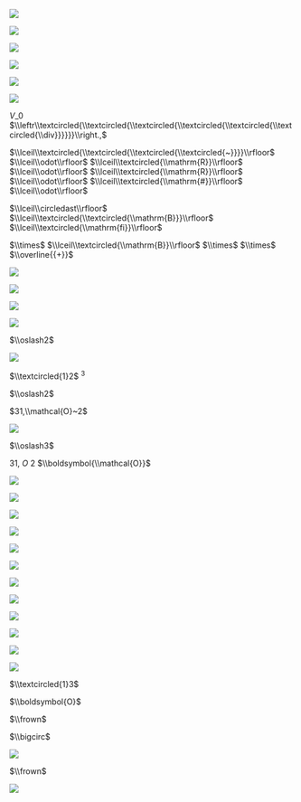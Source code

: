 ![](https://www.nta.go.jp/tmp/f5ff1109-d3cc-4ab7-9062-45c84d4a8765/images/0b71984bae1be16f7ba81783cede4f625d0a98becf1b13dd5ab6d066bf568a01.jpg)

![](https://www.nta.go.jp/tmp/f5ff1109-d3cc-4ab7-9062-45c84d4a8765/images/a5f21e2ed13f3a55ea4f3d5ea44707f37538480b3c5edf4b045911850b08949b.jpg)

![](https://www.nta.go.jp/tmp/f5ff1109-d3cc-4ab7-9062-45c84d4a8765/images/c0287a3dcea24f3d2d1c072bdd52a2cf41c2ea8946f608e287f22d4c5dce3177.jpg)

![](https://www.nta.go.jp/tmp/f5ff1109-d3cc-4ab7-9062-45c84d4a8765/images/ba08f5c43552ffc6e6359e5ef1233feae4bb15c5510a30506f0f5ab955d58883.jpg)

![](https://www.nta.go.jp/tmp/f5ff1109-d3cc-4ab7-9062-45c84d4a8765/images/a669e60055b03a837b243ed0887b14807f8a9f89cc8b981b238ee1769ddff226.jpg)

![](https://www.nta.go.jp/tmp/f5ff1109-d3cc-4ab7-9062-45c84d4a8765/images/8c213c4be3a5d0567ba22f9c23dc1fde790eb79cd2f176f63a24458d6a35851c.jpg)

$V\_{0}$ $\\leftr\\textcircled{\\textcircled{\\textcircled{\\textcircled{\\textcircled{\\textcircled{\\div}}}}}}\\right.,$

$\\lceil\\textcircled{\\textcircled{\\textcircled{\\textcircled{~}}}}\\rfloor$ $\\lceil\\odot\\rfloor$ $\\lceil\\textcircled{\\mathrm{R}}\\rfloor$ $\\lceil\\odot\\rfloor$ $\\lceil\\textcircled{\\mathrm{R}}\\rfloor$ $\\lceil\\odot\\rfloor$ $\\lceil\\textcircled{\\mathrm{#}}\\rfloor$ $\\lceil\\odot\\rfloor$

$\\lceil\\circledast\\rfloor$ $\\lceil\\textcircled{\\textcircled{\\mathrm{B}}}\\rfloor$ $\\lceil\\textcircled{\\mathrm{fi}}\\rfloor$

$\\times$ $\\lceil\\textcircled{\\mathrm{B}}\\rfloor$ $\\times$ $\\times$ $\\overline{{+}}$

![](https://www.nta.go.jp/tmp/f5ff1109-d3cc-4ab7-9062-45c84d4a8765/images/6fee37fb0abb22eeeaf598f2f9c646c2f4bb81a43ceb4c5e8da4941dc1bb3732.jpg)

![](https://www.nta.go.jp/tmp/f5ff1109-d3cc-4ab7-9062-45c84d4a8765/images/c2857fece33bb14dbab7e68a2218c44875eeaf18e1d8ef1b03f084c68ee37825.jpg)

![](https://www.nta.go.jp/tmp/f5ff1109-d3cc-4ab7-9062-45c84d4a8765/images/a715bb91621a65749be838d729918cb183db10184b18e744fe3f6cd9126d8cc1.jpg)

![](https://www.nta.go.jp/tmp/f5ff1109-d3cc-4ab7-9062-45c84d4a8765/images/13e331899240f0848bb4b1216e9c064fd7feb9f8a78416756a54e83cf7731902.jpg)

$\\oslash2$

![](https://www.nta.go.jp/tmp/f5ff1109-d3cc-4ab7-9062-45c84d4a8765/images/77615ee5b5db6047da0680190cad506b64d5e82af602760fdc0a2ce887190cf0.jpg)

$\\textcircled{1}2$ $^3$

$\\oslash2$

$31,\\mathcal{O}~2$

![](https://www.nta.go.jp/tmp/f5ff1109-d3cc-4ab7-9062-45c84d4a8765/images/4c3d0e94523e047dc0d6b755e2726b6e76c254337b38f6db8adc32c2dabdc423.jpg)

$\\oslash3$

$31,\ O~2$ $\\boldsymbol{\\mathcal{O}}$

![](https://www.nta.go.jp/tmp/f5ff1109-d3cc-4ab7-9062-45c84d4a8765/images/8ef6603548bea571054c8e618ee5be644ede717acf23445d598f59bf66b03f2b.jpg)

![](https://www.nta.go.jp/tmp/f5ff1109-d3cc-4ab7-9062-45c84d4a8765/images/027d2c1171170e47656d35ab29d0b43af6e467c33e25f6556709bb7ca0c8cd05.jpg)

![](https://www.nta.go.jp/tmp/f5ff1109-d3cc-4ab7-9062-45c84d4a8765/images/31ba0deb276c623641406fe986034b01b5ea5be22139347e2ebd8f7d1d85b03d.jpg)

![](https://www.nta.go.jp/tmp/f5ff1109-d3cc-4ab7-9062-45c84d4a8765/images/0cb36b41b4d6efc11fa473e47f4d4f1226b8d669ce2aa6fb3e46a11cdf14d5f9.jpg)

![](https://www.nta.go.jp/tmp/f5ff1109-d3cc-4ab7-9062-45c84d4a8765/images/37103241626b124f092247c528089b64108574ae4f40f2613187229d2bc6e919.jpg)

![](https://www.nta.go.jp/tmp/f5ff1109-d3cc-4ab7-9062-45c84d4a8765/images/76e69c46fbcbe22f68cce000041b5dfe723b334a41f3a74a60ca4da49b54769e.jpg)

![](https://www.nta.go.jp/tmp/f5ff1109-d3cc-4ab7-9062-45c84d4a8765/images/53024722d53e24a1752ea64c6344473d16d3ff9c324f9c1c19451ec6b83a8de5.jpg)

![](https://www.nta.go.jp/tmp/f5ff1109-d3cc-4ab7-9062-45c84d4a8765/images/24c547a791bbe2a57264cac214634e8ae4d996e0d2d6cac43f63c5b93b87fe84.jpg)

![](https://www.nta.go.jp/tmp/f5ff1109-d3cc-4ab7-9062-45c84d4a8765/images/bf1044e6ad9b362f402d252cafabea750d3ec6a4999b89a3e825faefb31378df.jpg)

![](https://www.nta.go.jp/tmp/f5ff1109-d3cc-4ab7-9062-45c84d4a8765/images/c748f3883081dd668a54d23346a7943b2a57ee920e65d2788266324fd9a17497.jpg)

![](https://www.nta.go.jp/tmp/f5ff1109-d3cc-4ab7-9062-45c84d4a8765/images/19fae7a849b110094cdeabed362936d0423d6a48776eafea2455cfa6ce52b84d.jpg)

![](https://www.nta.go.jp/tmp/f5ff1109-d3cc-4ab7-9062-45c84d4a8765/images/45521fa42a98b65d7c55d4ea6c40eca81ca01199855908fee4c9bb7915963d3a.jpg)

$\\textcircled{1}3$

$\\boldsymbol{O}$

$\\frown$

$\\bigcirc$

![](https://www.nta.go.jp/tmp/f5ff1109-d3cc-4ab7-9062-45c84d4a8765/images/60e846f98bcbc10dbe85831a843bfd71a8465aefa970443a2aacb9909bc97d64.jpg)

$\\frown$

![](https://www.nta.go.jp/tmp/f5ff1109-d3cc-4ab7-9062-45c84d4a8765/images/1af2e6dcc4e2f547cb17b235f07b1ea58561bddbf25c2195a754b89fd0408d5b.jpg)